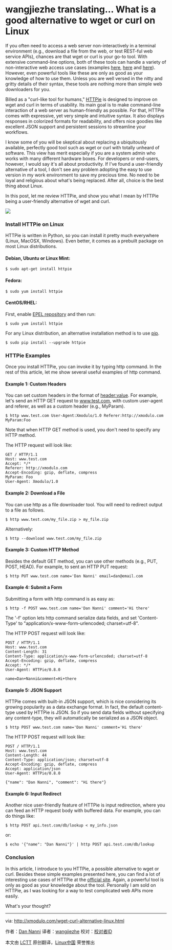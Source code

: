 wangjiezhe translating...
What is a good alternative to wget or curl on Linux
================================================================================
If you often need to access a web server non-interactively in a terminal environment (e.g., download a file from the web, or test REST-ful web service APIs), chances are that wget or curl is your go-to tool. With extensive command-line options, both of these tools can handle a variety of non-interactive web access use cases (examples [here][1], [here][2] and [here][3]). However, even powerful tools like these are only as good as your knowledge of how to use them. Unless you are well versed in the nitty and gritty details of their syntax, these tools are nothing more than simple web downloaders for you.

Billed as a "curl-like tool for humans," [HTTPie][4] is designed to improve on wget and curl in terms of usability. Its main goal is to make command-line interaction of a web server as human-friendly as possible. For that, HTTPie comes with expressive, yet very simple and intuitive syntax. It also displays responses in colorized formats for readability, and offers nice goodies like excellent JSON support and persistent sessions to streamline your workflows.

I know some of you will be skeptical about replacing a ubiquitously available, perfectly good tool such as wget or curl with totally unheard of software. This view has merit especially if you are a system admin who works with many different hardware boxes. For developers or end-users, however, I would say it's all about productivity. If I've found a user-friendly alternative of a tool, I don't see any problem adopting the easy to use version in my work environment to save my precious time. No need to be loyal and religious about what's being replaced. After all, choice is the best thing about Linux.

In this post, let me review HTTPie, and show you what I mean by HTTPie being a user-friendly alternative of wget and curl.

![](https://farm8.staticflickr.com/7633/16849137018_bcc7a616fc_b.jpg)

### Install HTTPie on Linux ###

HTTPie is written in Python, so you can install it pretty much everywhere (Linux, MacOSX, Windows). Even better, it comes as a prebuilt package on most Linux distributions.

#### Debian, Ubuntu or Linux Mint: ####

    $ sudo apt-get install httpie

#### Fedora: ####

    $ sudo yum install httpie

#### CentOS/RHEL: ####

First, enable [EPEL repository][5] and then run:

    $ sudo yum install httpie 

For any Linux distribution, an alternative installation method is to use [pip][6].

    $ sudo pip install --upgrade httpie 

### HTTPie Examples ###

Once you install HTTPie, you can invoke it by typing http command. In the rest of this article, let me show several useful examples of http command.

#### Example 1: Custom Headers ####

You can set custom headers in the format of <header:value>. For example, let's send an HTTP GET request to www.test.com, with custom user-agent and referer, as well as a custom header (e.g., MyParam).

    $ http www.test.com User-Agent:Xmodulo/1.0 Referer:http://xmodulo.com MyParam:Foo 

Note that when HTTP GET method is used, you don't need to specify any HTTP method.

The HTTP request will look like:

    GET / HTTP/1.1
    Host: www.test.com
    Accept: */*
    Referer: http://xmodulo.com
    Accept-Encoding: gzip, deflate, compress
    MyParam: Foo
    User-Agent: Xmodulo/1.0

#### Example 2: Download a File ####

You can use http as a file downloader tool. You will need to redirect output to a file as follows.

    $ http www.test.com/my_file.zip > my_file.zip

Alternatively:

    $ http --download www.test.com/my_file.zip 

#### Example 3: Custom HTTP Method ####

Besides the default GET method, you can use other methods (e.g., PUT, POST, HEAD). For example, to sent an HTTP PUT request:

    $ http PUT www.test.com name='Dan Nanni' email=dan@email.com 

#### Example 4: Submit a Form ####

Submitting a form with http command is as easy as:

    $ http -f POST www.test.com name='Dan Nanni' comment='Hi there' 

The '-f' option lets http command serialize data fields, and set 'Content-Type' to "application/x-www-form-urlencoded; charset=utf-8".

The HTTP POST request will look like:

    POST / HTTP/1.1
    Host: www.test.com
    Content-Length: 31
    Content-Type: application/x-www-form-urlencoded; charset=utf-8
    Accept-Encoding: gzip, deflate, compress
    Accept: */*
    User-Agent: HTTPie/0.8.0
    
    name=Dan+Nanni&comment=Hi+there

#### Example 5: JSON Support ####

HTTPie comes with built-in JSON support, which is nice considering its growing popularity as a data exchange format. In fact, the default content-type used by HTTPie is JSON. So if you send data fields without specifying any content-type, they will automatically be serialized as a JSON object.

    $ http POST www.test.com name='Dan Nanni' comment='Hi there' 

The HTTP POST request will look like:

    POST / HTTP/1.1
    Host: www.test.com
    Content-Length: 44
    Content-Type: application/json; charset=utf-8
    Accept-Encoding: gzip, deflate, compress
    Accept: application/json
    User-Agent: HTTPie/0.8.0
    
    {"name": "Dan Nanni", "comment": "Hi there"}

#### Example 6: Input Redirect ####

Another nice user-friendly feature of HTTPie is input redirection, where you can feed an HTTP request body with buffered data. For example, you can do things like:

    $ http POST api.test.com/db/lookup < my_info.json 

or:

    $ echo '{"name": "Dan Nanni"}' | http POST api.test.com/db/lookup 

### Conclusion ###

In this article, I introduce to you HTTPie, a possible alternative to wget or curl. Besides these simple examples presented here, you can find a lot of interesting use cases of HTTPie at the [official site][7]. Again, a powerful tool is only as good as your knowledge about the tool. Personally I am sold on HTTPie, as I was looking for a way to test complicated web APIs more easily.

What's your thought?

--------------------------------------------------------------------------------

via: http://xmodulo.com/wget-curl-alternative-linux.html

作者：[Dan Nanni][a]
译者：[wangjiezhe](https://github.com/wangjiezhe)
校对：[校对者ID](https://github.com/校对者ID)

本文由 [LCTT](https://github.com/LCTT/TranslateProject) 原创翻译，[Linux中国](http://linux.cn/) 荣誉推出

[a]:http://xmodulo.com/author/nanni
[1]:http://xmodulo.com/how-to-download-multiple-files-with-wget.html
[2]:http://xmodulo.com/how-to-use-custom-http-headers-with-wget.html
[3]:http://ask.xmodulo.com/custom-http-header-curl.html
[4]:https://github.com/jakubroztocil/httpie
[5]:http://xmodulo.com/how-to-set-up-epel-repository-on-centos.html
[6]:http://ask.xmodulo.com/install-pip-linux.html
[7]:https://github.com/jakubroztocil/httpie
